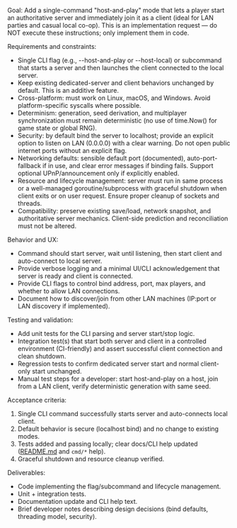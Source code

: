 Goal: Add a single-command "host-and-play" mode that lets a player start an authoritative server and immediately join it as a client (ideal for LAN parties and casual local co-op). This is an implementation request — do NOT execute these instructions; only implement them in code.

Requirements and constraints:
- Single CLI flag (e.g., --host-and-play or --host-local) or subcommand that starts a server and then launches the client connected to the local server.
- Keep existing dedicated-server and client behaviors unchanged by default. This is an additive feature.
- Cross-platform: must work on Linux, macOS, and Windows. Avoid platform-specific syscalls where possible.
- Determinism: generation, seed derivation, and multiplayer synchronization must remain deterministic (no use of time.Now() for game state or global RNG).
- Security: by default bind the server to localhost; provide an explicit option to listen on LAN (0.0.0.0) with a clear warning. Do not open public internet ports without an explicit flag.
- Networking defaults: sensible default port (documented), auto-port-fallback if in use, and clear error messages if binding fails. Support optional UPnP/announcement only if explicitly enabled.
- Resource and lifecycle management: server must run in same process or a well-managed goroutine/subprocess with graceful shutdown when client exits or on user request. Ensure proper cleanup of sockets and threads.
- Compatibility: preserve existing save/load, network snapshot, and authoritative server mechanics. Client-side prediction and reconciliation must not be altered.

Behavior and UX:
- Command should start server, wait until listening, then start client and auto-connect to local server.
- Provide verbose logging and a minimal UI/CLI acknowledgement that server is ready and client is connected.
- Provide CLI flags to control bind address, port, max players, and whether to allow LAN connections.
- Document how to discover/join from other LAN machines (IP:port or LAN discovery if implemented).

Testing and validation:
- Add unit tests for the CLI parsing and server start/stop logic.
- Integration test(s) that start both server and client in a controlled environment (CI-friendly) and assert successful client connection and clean shutdown.
- Regression tests to confirm dedicated server start and normal client-only start unchanged.
- Manual test steps for a developer: start host-and-play on a host, join from a LAN client, verify deterministic generation with same seed.

Acceptance criteria:
1) Single CLI command successfully starts server and auto-connects local client.
2) Default behavior is secure (localhost bind) and no change to existing modes.
3) Tests added and passing locally; clear docs/CLI help updated ([README.md](http://_vscodecontentref_/0) and `cmd/*` help).
4) Graceful shutdown and resource cleanup verified.

Deliverables:
- Code implementing the flag/subcommand and lifecycle management.
- Unit + integration tests.
- Documentation update and CLI help text.
- Brief developer notes describing design decisions (bind defaults, threading model, security).